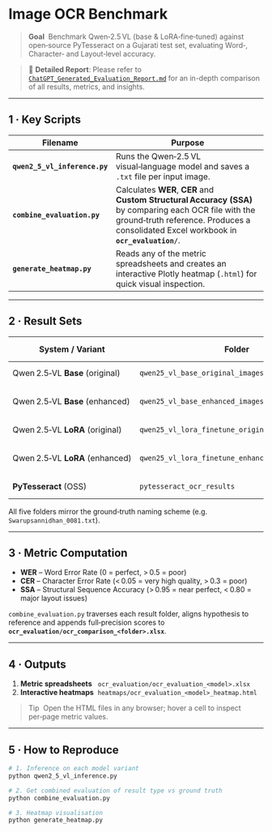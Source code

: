 # Image OCR Benchmark 

> **Goal**  Benchmark Qwen‑2.5 VL (base & LoRA‑fine‑tuned) against open‑source PyTesseract on a Gujarati test set, evaluating Word‑, Character‑ and Layout‑level accuracy.

> 📄 **Detailed Report**: Please refer to [`ChatGPT_Generated_Evaluation_Report.md`](ChatGPT_Generated_Evaluation_Report.md) for an in-depth comparison of all results, metrics, and insights.

---

## 1 · Key Scripts

| Filename                      | Purpose                                                                                                                                                                                           |
| ----------------------------- | ------------------------------------------------------------------------------------------------------------------------------------------------------------------------------------------------- |
| **`qwen2_5_vl_inference.py`** | Runs the Qwen‑2.5 VL visual‑language model and saves a `.txt` file per input image.                                                                                                               |
| **`combine_evaluation.py`**   | Calculates **WER**, **CER** and **Custom Structural Accuracy (SSA)** by comparing each OCR file with the ground‑truth reference. Produces a consolidated Excel workbook in **`ocr_evaluation/`**. |
| **`generate_heatmap.py`**     | Reads any of the metric spreadsheets and creates an interactive Plotly heatmap (`.html`) for quick visual inspection.                                                                             |

---

## 2 · Result Sets

| System / Variant                | Folder                                            | Image Source        |
| ------------------------------- | ------------------------------------------------- | ------------------- |
| Qwen 2.5‑VL **Base** (original) | `qwen25_vl_base_original_images_results`          | raw images          |
| Qwen 2.5‑VL **Base** (enhanced) | `qwen25_vl_base_enhanced_images_results`          | restored / denoised |
| Qwen 2.5‑VL **LoRA** (original) | `qwen25_vl_lora_finetune_original_images_results` | raw images          |
| Qwen 2.5‑VL **LoRA** (enhanced) | `qwen25_vl_lora_finetune_enhanced_images_results` | restored / denoised |
| **PyTesseract** (OSS)           | `pytesseract_ocr_results`                         | baseline OCR        |

All five folders mirror the ground‑truth naming scheme (e.g. `Swarupsannidhan_0081.txt`).

---

## 3 · Metric Computation

* **WER** – Word Error Rate (0 = perfect, > 0.5 = poor)
* **CER** – Character Error Rate (< 0.05 = very high quality, > 0.3 = poor)
* **SSA** – Structural Sequence Accuracy (> 0.95 = near perfect, < 0.80 = major layout issues)

`combine_evaluation.py` traverses each result folder, aligns hypothesis to reference and appends full‑precision scores to **`ocr_evaluation/ocr_comparison_<folder>.xlsx`**.

---

## 4 · Outputs

1. **Metric spreadsheets**   `ocr_evaluation/ocr_evaluation_<model>.xlsx`
2. **Interactive heatmaps**  `heatmaps/ocr_evaluation_<model>_heatmap.html`

> Tip  Open the HTML files in any browser; hover a cell to inspect per‑page metric values.

---

## 5 · How to Reproduce

```bash
# 1. Inference on each model variant
python qwen2_5_vl_inference.py 

# 2. Get combined evaluation of result type vs ground truth
python combine_evaluation.py 

# 3. Heatmap visualisation
python generate_heatmap.py 
```

